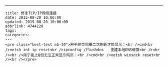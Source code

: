 ---
    title: 修复TCP/IP网络连接
    date: 2015-08-20 10:00:00
    updated: 2015-08-20 10:00:00
    abbrlink: 4744220
    tags:
    categories:
    ---
    <pre class="best-text mb-10">用于网页需要二次刷新才能显示：<br />cmd<br />netsh int ip reset<br />ipconfig /flushdns   重建本地DNS缓存<br /><br /><br />用于能上Q但无法正常显示网页：<br />cmd<br />netsh winsock reset<br /><br /></pre>
    